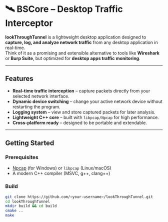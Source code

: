 # 🛰️ BSCore – Desktop Traffic Interceptor

**lookThroughTunnel** is a lightweight desktop application designed to **capture, log, and analyze network traffic** from any desktop application in real-time.  
Think of it as a promising and extensible alternative to tools like **Wireshark** or **Burp Suite**, but optimized for **desktop apps traffic monitoring**.

---

## Features
- **Real-time traffic interception** – capture packets directly from your selected network interface.  
- **Dynamic device switching** – change your active network device without restarting the program.  
- **Logging system** – view and store captured packets for later analysis.  
- **Lightweight C++ core** – built with `libpcap/Npcap` for high performance.  
- **Cross-platform ready** – designed to be portable and extendable.  

---

## Getting Started

### Prerequisites
- [Npcap](https://nmap.org/npcap/) (for Windows) or `libpcap` (Linux/macOS)  
- A modern C++ compiler (MSVC, g++, clang++)  

### Build
```bash
git clone https://github.com/<your-username>/lookThroughTunnel.git
cd lookThroughTunnel
mkdir build && cd build
cmake ..
make
```
